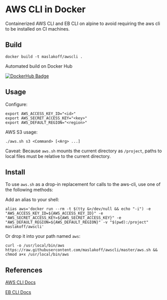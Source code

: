 # AWS CLI in Docker

Containerized AWS CLI and EB CLI on alpine to avoid requiring the aws cli to be installed on CI machines.

## Build

```
docker build -t maslakoff/awscli .
```

Automated build on Docker Hub

[![DockerHub Badge](http://dockeri.co/image/maslakoff/awscli)](https://hub.docker.com/r/maslakoff/awscli/)

## Usage

Configure:

```
export AWS_ACCESS_KEY_ID="<id>"
export AWS_SECRET_ACCESS_KEY="<key>"
export AWS_DEFAULT_REGION="<region>"
```

AWS S3 usage:

```
./aws.sh s3 <Command> [<Arg> ...]
```

Caveat: Because `aws.sh` mounts the current directory as `/project`, paths to local files must be relative to the current directory.

## Install

To use `aws.sh` as a drop-in replacement for calls to the aws-cli, use one of the following methods:

Add an alias to your shell:

```
alias aws='docker run --rm -t $(tty &>/dev/null && echo "-i") -e "AWS_ACCESS_KEY_ID=${AWS_ACCESS_KEY_ID}" -e "AWS_SECRET_ACCESS_KEY=${AWS_SECRET_ACCESS_KEY}" -e "AWS_DEFAULT_REGION=${AWS_DEFAULT_REGION}" -v "$(pwd):/project" maslakoff/awscli'
```

Or drop it into your path named `aws`:

```
curl -o /usr/local/bin/aws https://raw.githubusercontent.com/maslakoff/awscli/master/aws.sh && chmod a+x /usr/local/bin/aws
```

## References

[AWS CLI Docs](https://aws.amazon.com/documentation/cli/)

[EB CLI Docs](https://docs.aws.amazon.com/elasticbeanstalk/latest/dg/eb-cli3.html)


